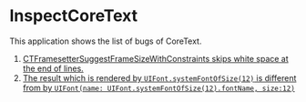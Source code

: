 InspectCoreText
===========

This application shows the list of bugs of CoreText.

1. [CTFramesetterSuggestFrameSizeWithConstraints skips white space at the end of lines. ](https://github.com/sonsongithub/InspectCoreText/tree/master/InspectCoreText/NSLineBreakByCharWrapping)
2. [The result which is rendered by `UIFont.systemFontOfSize(12)` is different from by `UIFont(name: UIFont.systemFontOfSize(12).fontName, size:12)`](https://github.com/sonsongithub/InspectCoreText/tree/master/InspectCoreText/systemFontOfSize)
